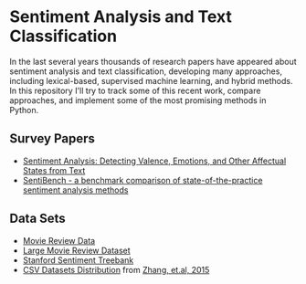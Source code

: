 # Sentiment Analysis and Text Classification

In the last several years thousands of research papers have appeared about sentiment analysis and text classification, developing many approaches, including lexical-based, supervised machine learning, and hybrid methods.  In this repository I'll try to track some of this recent work, compare approaches, and implement some of the most promising methods in Python.

## Survey Papers

* [Sentiment Analysis: Detecting Valence, Emotions, and Other Affectual States from Text](http://saifmohammad.com/WebDocs/emotion-survey.pdf)
* [SentiBench - a benchmark comparison of state-of-the-practice sentiment analysis methods](https://arxiv.org/pdf/1512.01818.pdf)

## Data Sets

* [Movie Review Data](https://www.cs.cornell.edu/people/pabo/movie-review-data/)
* [Large Movie Review Dataset](http://ai.stanford.edu/~amaas/data/sentiment/aclImdb_v1.tar.gz)
* [Stanford Sentiment Treebank](http://nlp.stanford.edu/~socherr/stanfordSentimentTreebank.zip)
* [CSV Datasets Distribution](http://goo.gl/JyCnZq) from [Zhang, et.al, 2015](https://papers.nips.cc/paper/5782-character-level-convolutional-networks-for-text-classification.pdf)
